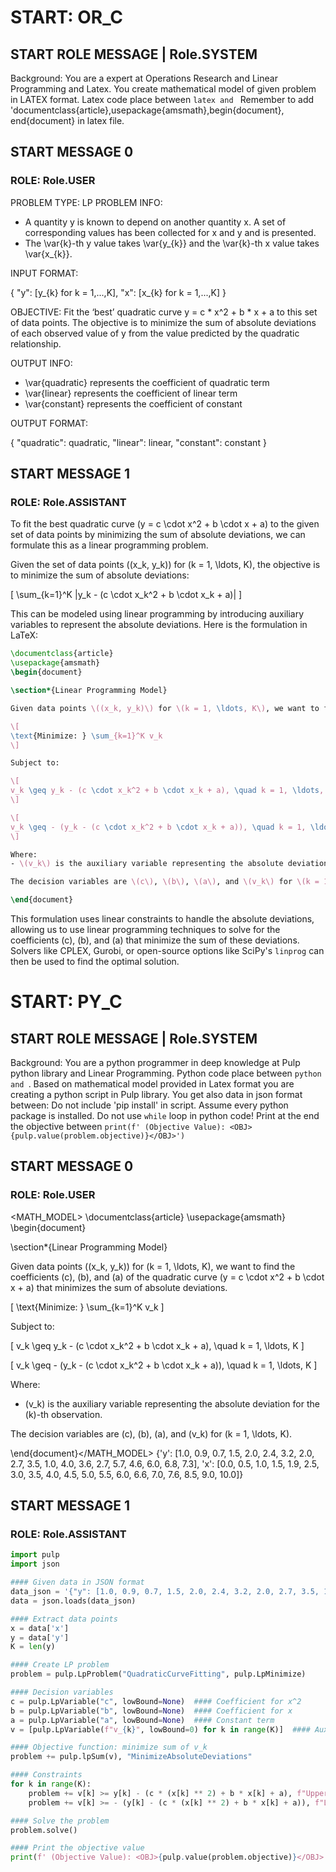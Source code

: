 # START: OR_C 
## START ROLE MESSAGE | Role.SYSTEM 
Background: You are a expert at Operations Research and Linear Programming and Latex. You create mathematical model of given problem in LATEX format. Latex code place between ```latex and ``` Remember to add 'documentclass{article},usepackage{amsmath},begin{document}, end{document} in latex file. 
## START MESSAGE 0 
### ROLE: Role.USER
<DESCRIPTION>
PROBLEM TYPE: LP
PROBLEM INFO:

- A quantity y is known to depend on another quantity x. A set of corresponding values has been collected for x and y and is presented.
- The \var{k}-th y value takes \var{y_{k}} and the \var{k}-th x value takes \var{x_{k}}.

INPUT FORMAT:

{
    "y": [y_{k} for k = 1,...,K],
    "x": [x_{k} for k = 1,...,K]
}


OBJECTIVE: Fit the ‘best’ quadratic curve y = c * x^2 + b * x + a to this set of data points. The objective is to minimize the sum of absolute deviations of each observed value of y from the value predicted by the quadratic relationship.

OUTPUT INFO:

- \var{quadratic} represents the coefficient of quadratic term
- \var{linear} represents the coefficient of linear term
- \var{constant} represents the coefficient of constant

OUTPUT FORMAT:

{
    "quadratic": quadratic,
    "linear": linear,
    "constant": constant
}
</DESCRIPTION>


## START MESSAGE 1 
### ROLE: Role.ASSISTANT
To fit the best quadratic curve \(y = c \cdot x^2 + b \cdot x + a\) to the given set of data points by minimizing the sum of absolute deviations, we can formulate this as a linear programming problem.

Given the set of data points \((x_k, y_k)\) for \(k = 1, \ldots, K\), the objective is to minimize the sum of absolute deviations:

\[
\sum_{k=1}^K |y_k - (c \cdot x_k^2 + b \cdot x_k + a)|
\]

This can be modeled using linear programming by introducing auxiliary variables to represent the absolute deviations. Here is the formulation in LaTeX:

```latex
\documentclass{article}
\usepackage{amsmath}
\begin{document}

\section*{Linear Programming Model}

Given data points \((x_k, y_k)\) for \(k = 1, \ldots, K\), we want to find the coefficients \(c\), \(b\), and \(a\) of the quadratic curve \(y = c \cdot x^2 + b \cdot x + a\) that minimizes the sum of absolute deviations.

\[
\text{Minimize: } \sum_{k=1}^K v_k
\]

Subject to:

\[
v_k \geq y_k - (c \cdot x_k^2 + b \cdot x_k + a), \quad k = 1, \ldots, K
\]

\[
v_k \geq - (y_k - (c \cdot x_k^2 + b \cdot x_k + a)), \quad k = 1, \ldots, K
\]

Where:
- \(v_k\) is the auxiliary variable representing the absolute deviation for the \(k\)-th observation.

The decision variables are \(c\), \(b\), \(a\), and \(v_k\) for \(k = 1, \ldots, K\).

\end{document}
```

This formulation uses linear constraints to handle the absolute deviations, allowing us to use linear programming techniques to solve for the coefficients \(c\), \(b\), and \(a\) that minimize the sum of these deviations. Solvers like CPLEX, Gurobi, or open-source options like SciPy's `linprog` can then be used to find the optimal solution.

# START: PY_C 
## START ROLE MESSAGE | Role.SYSTEM 
Background: You are a python programmer in deep knowledge at Pulp python library and Linear Programming. Python code place between ```python and ```. Based on mathematical model provided in Latex format you are creating a python script in Pulp library. You get also data in json format between: <DATA></DATA> Do not include 'pip install' in script. Assume every python package is installed. Do not use `while` loop in python code! Print at the end the objective between <OBJ></OBJ> `print(f' (Objective Value): <OBJ>{pulp.value(problem.objective)}</OBJ>')` 
## START MESSAGE 0 
### ROLE: Role.USER
<MATH_MODEL>
\documentclass{article}
\usepackage{amsmath}
\begin{document}

\section*{Linear Programming Model}

Given data points \((x_k, y_k)\) for \(k = 1, \ldots, K\), we want to find the coefficients \(c\), \(b\), and \(a\) of the quadratic curve \(y = c \cdot x^2 + b \cdot x + a\) that minimizes the sum of absolute deviations.

\[
\text{Minimize: } \sum_{k=1}^K v_k
\]

Subject to:

\[
v_k \geq y_k - (c \cdot x_k^2 + b \cdot x_k + a), \quad k = 1, \ldots, K
\]

\[
v_k \geq - (y_k - (c \cdot x_k^2 + b \cdot x_k + a)), \quad k = 1, \ldots, K
\]

Where:
- \(v_k\) is the auxiliary variable representing the absolute deviation for the \(k\)-th observation.

The decision variables are \(c\), \(b\), \(a\), and \(v_k\) for \(k = 1, \ldots, K\).

\end{document}</MATH_MODEL>
<DATA>
{'y': [1.0, 0.9, 0.7, 1.5, 2.0, 2.4, 3.2, 2.0, 2.7, 3.5, 1.0, 4.0, 3.6, 2.7, 5.7, 4.6, 6.0, 6.8, 7.3], 'x': [0.0, 0.5, 1.0, 1.5, 1.9, 2.5, 3.0, 3.5, 4.0, 4.5, 5.0, 5.5, 6.0, 6.6, 7.0, 7.6, 8.5, 9.0, 10.0]}</DATA>


## START MESSAGE 1 
### ROLE: Role.ASSISTANT
```python
import pulp
import json

#### Given data in JSON format
data_json = '{"y": [1.0, 0.9, 0.7, 1.5, 2.0, 2.4, 3.2, 2.0, 2.7, 3.5, 1.0, 4.0, 3.6, 2.7, 5.7, 4.6, 6.0, 6.8, 7.3], "x": [0.0, 0.5, 1.0, 1.5, 1.9, 2.5, 3.0, 3.5, 4.0, 4.5, 5.0, 5.5, 6.0, 6.6, 7.0, 7.6, 8.5, 9.0, 10.0]}'
data = json.loads(data_json)

#### Extract data points
x = data['x']
y = data['y']
K = len(y)

#### Create LP problem
problem = pulp.LpProblem("QuadraticCurveFitting", pulp.LpMinimize)

#### Decision variables
c = pulp.LpVariable("c", lowBound=None)  #### Coefficient for x^2
b = pulp.LpVariable("b", lowBound=None)  #### Coefficient for x
a = pulp.LpVariable("a", lowBound=None)  #### Constant term
v = [pulp.LpVariable(f"v_{k}", lowBound=0) for k in range(K)]  #### Auxiliary variables for absolute deviations

#### Objective function: minimize sum of v_k
problem += pulp.lpSum(v), "MinimizeAbsoluteDeviations"

#### Constraints
for k in range(K):
    problem += v[k] >= y[k] - (c * (x[k] ** 2) + b * x[k] + a), f"UpperBound_{k}"
    problem += v[k] >= - (y[k] - (c * (x[k] ** 2) + b * x[k] + a)), f"LowerBound_{k}"

#### Solve the problem
problem.solve()

#### Print the objective value
print(f' (Objective Value): <OBJ>{pulp.value(problem.objective)}</OBJ>')
```

